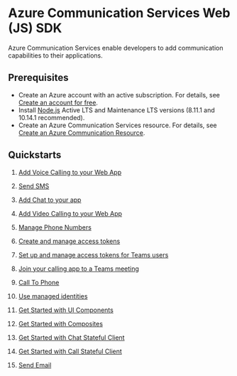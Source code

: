 # Azure Communication Services Web (JS) SDK

Azure Communication Services enable developers to add communication capabilities to their applications.

## Prerequisites

- Create an Azure account with an active subscription. For details, see [Create an account for free](https://azure.microsoft.com/free/?WT.mc_id=A261C142F).
- Install [Node.js](https://nodejs.org/en/download/) Active LTS and Maintenance LTS versions (8.11.1 and 10.14.1 recommended).
- Create an Azure Communication Services resource. For details, see [Create an Azure Communication Resource](https://docs.microsoft.com/azure/communication-services/quickstarts/create-communication-resource?tabs=windows&pivots=platform-azp).

## Quickstarts

1. [Add Voice Calling to your Web App](https://docs.microsoft.com/azure/communication-services/quickstarts/voice-video-calling/getting-started-with-calling?pivots=platform-javascript)

2. [Send SMS](https://docs.microsoft.com/azure/communication-services/quickstarts/telephony-sms/send?pivots=programming-language-javascript)

3. [Add Chat to your app](https://docs.microsoft.com/azure/communication-services/quickstarts/chat/get-started?pivots=programming-language-javascript)

4. [Add Video Calling to your Web App](https://docs.microsoft.com/azure/communication-services/quickstarts/voice-video-calling/get-started-with-video-calling)

5. [Manage Phone Numbers](https://docs.microsoft.com/azure/communication-services/quickstarts/telephony-sms/get-phone-number?pivots=programming-language-javascript)

6. [Create and manage access tokens](https://docs.microsoft.com/azure/communication-services/quickstarts/access-tokens?pivots=programming-language-javascript)

7. [Set up and manage access tokens for Teams users](https://docs.microsoft.com/azure/communication-services/quickstarts/manage-teams-identity?pivots=programming-language-javascript)

8. [Join your calling app to a Teams meeting](https://docs.microsoft.com/azure/communication-services/quickstarts/voice-video-calling/get-started-teams-interop?pivots=platform-web)

9. [Call To Phone](https://docs.microsoft.com/azure/communication-services/quickstarts/voice-video-calling/pstn-call?pivots=platform-web)

10. [Use managed identities](https://docs.microsoft.com/azure/communication-services/quickstarts/managed-identity?pivots=programming-language-javascript)

11. [Get Started with UI Components](https://azure.github.io/communication-ui-library/?path=/story/quickstarts-uicomponents--page)

12. [Get Started with Composites](https://azure.github.io/communication-ui-library/?path=/story/quickstarts-composites--page)

13. [Get Started with Chat Stateful Client](https://azure.github.io/communication-ui-library/?path=/story/quickstarts-statefulclient--page)

14. [Get Started with Call Stateful Client](https://azure.github.io/communication-ui-library/?path=/story/quickstarts-statefulclient--page)

15. [Send Email](https://docs.microsoft.com/en-us/azure/communication-services/quickstarts/email/send-email?pivots=programming-language-javascript)
